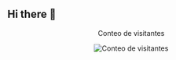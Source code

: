 ## Hi there 👋

<!--
**AngelPR22/AngelPR22** is a ✨ _special_ ✨ repository because its `README.md` (this file) appears on your GitHub profile.

Here are some ideas to get you started:

- 🔭 I’m currently working on ...
- 🌱 I’m currently learning ...
- 👯 I’m looking to collaborate on ...
- 🤔 I’m looking for help with ...
- 💬 Ask me about ...
- 📫 How to reach me: ...
- 😄 Pronouns: ...
- ⚡ Fun fact: ...
-->
<div align="center"> 
  <p>Conteo de visitantes</p> 
  <img src="https://profile-counter.glitch.me/{AngelPR22}/count.svg" alt="Conteo de visitantes" /> 
</div>
